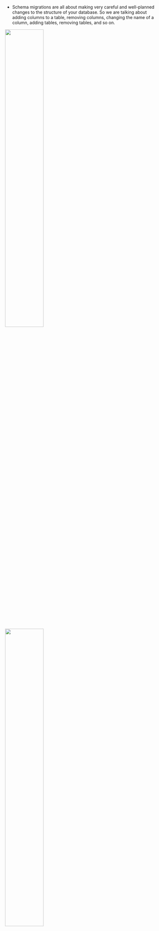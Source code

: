 - Schema migrations are all about making very careful and well-planned changes to the structure of your database. So we are talking about adding columns to a table, removing columns, changing the name of a column, adding tables, removing tables, and so on.

[<img src="./pictures/migration_issues_01.png" width="50%"/>](./pictures/migration_issues_01.png)

[<img src="./pictures/migration_issues_02.png" width="50%"/>](./pictures/migration_issues_02.png)

[<img src="./pictures/migration_issues_03.png" width="50%"/>](./pictures/migration_issues_03.png)

[<img src="./pictures/migration_issues_04.png" width="50%"/>](./pictures/migration_issues_04.png)

[<img src="./pictures/migration_issues_05.png" width="50%"/>](./pictures/migration_issues_05.png)

[<img src="./pictures/migration_issues_06.png" width="50%"/>](./pictures/migration_issues_06.png)

[<img src="./pictures/migration_issues_07.png" width="50%"/>](./pictures/migration_issues_07.png)

[<img src="./pictures/migration_issues_08.png" width="50%"/>](./pictures/migration_issues_08.png)

- Lesson number one was that whenever we change the structure of our database, we needed to make sure that we changed our clients, that we're connecting to that database at the same time. Big lesson number two was that whenever we were working with other engineers, we really need a way to tie the structure of our database to some specific version of our code.

-  we have been making changes to the structure of our database by opening up Pgadmin, accessing some database, and then writing out some command that changes the structure of our database. So in other words, all changes were made directly inside of Pgadmin.

- Moving forward, wherever possible, we're going to instead author something called a schema migration file.

- Schema Migration files are files that contain some amount of code that describe a very precise and very detailed change that we want to make to our database.

- So, for example, if we wanted to take our comments table and rename the contents column over to body, we are going to write out a schema migration file. That migration file is going to contain some code that says I want to rename contents over to body.

[<img src="./pictures/schema_migration_file.png" width="50%"/>](./pictures/schema_migration_file.png)

- Well, a migration file can be written in any programming language you want. This entire idea of schema migrations is not tied to any particular language. So you can author a migration file with Python, Java, JavaScript, cplusplus anything you want to write it with.

- In general, a schema migration file is going to contain two different sections. Inside of it, we refer to one section as up or upgrade, and the other we might refer to as down or rollback or downgrade. The up section will contain some SQL that is going to somehow advance or upgrade the structure or change the structure of our database. So in our example that we walk through in the last video, we might have an up section inside of migration file where we rename our contents column over to body.

- The down section is also going to contain some SQL that is going to exactly undo whatever the up command did. So if our up command renamed contents to body are down would do the exact opposite. We would rename body back to contents.

[<img src="./pictures/schema_migration_file_structure.png" width="50%"/>](./pictures/schema_migration_file_structure.png)

- Once we author a migration file, we then apply it to our database.

[<img src="./pictures/migration_file_apply.png" width="50%"/>](./pictures/migration_file_apply.png)

- So every migration file contains everything you need to make a change and undo a change.

- Any single project can have many different migration files inside of it.

- rather than opening up Pgadmin and writing out some SQL that would create some tables for you. You could instead create a migration file that describes setting up the initial structure of that database.

- Now, the very nice thing about migration files is that you can take a project with a bunch of migration files inside of it and hand it off to any brand new engineer working at your company.

- That brand new engineer could then run all the migration files and they would be guaranteed that they've got the most up to date, perfect and exact structure of the database.

- The other nice thing about migration files is that if you ever write a migration and then decide that it's not quite right, you could run the down migration tied to it. So you would undo that migration, make some change, fix everything up and then reapply the up.

[<img src="./pictures/migration_files_multiple.png" width="50%"/>](./pictures/migration_files_multiple.png)

- So in theory, this could shrink down that window of time where we have a differing version of our API and a different version of our database structure down to a very small period of time.

- Inside of any given code review request, we can say that we have some new version of some code that needs to be reviewed and we can pair it along with that.

-  A migration file that describes the exact changes to the structure that need to be made to our database in order to safely execute this new code. So then in theory, another engineer could take all the code for this code review request. They could apply the migration, which would give them the correct structure of the database to run this new version of the API. The other engineer could then evaluate and test all this code. And then finally, once they were complete with the review, that engineer could then revert this migration and that would take them back to the current structure of the database that would allow them to run whatever current code, base or version of the code or the version. The API is really out there.

[<img src="./pictures/code_review_request_01.png" width="50%"/>](./pictures/code_review_request_01.png)

[<img src="./pictures/code_review_request_02.png" width="50%"/>](./pictures/code_review_request_02.png)


# Libraries for creating/Running data schema migrations

[<img src="./pictures/data_migration_language_options.png" width="50%"/>](./pictures/data_migration_language_options.png)

# Project creating migration


[<img src="./pictures/create_migration_file_01.png" width="50%"/>](./pictures/create_migration_file_01.png)

[<img src="./pictures/create_migration_file_02.png" width="50%"/>](./pictures/create_migration_file_02.png)

[<img src="./pictures/create_migration_file_03.png" width="50%"/>](./pictures/create_migration_file_03.png)

[<img src="./pictures/create_migration_file_04.png" width="50%"/>](./pictures/create_migration_file_04.png)
